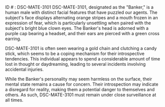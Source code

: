 ID # : DSC-MATE-3101
DSC-MATE-3101, designated as the "Banker," is a human male with distinct facial features that have puzzled our agents. The subject's face displays alternating orange stripes and a mouth frozen in an expression of fear, which is particularly unsettling when paired with the subject's bright blue clown eyes. The Banker's head is adorned with a purple cap bearing a headset, and their ears are pierced with a green cross earring. 

DSC-MATE-3101 is often seen wearing a gold chain and clutching a candy stick, which seems to be a coping mechanism for their introspective tendencies. This individual appears to spend a considerable amount of time lost in thought or daydreaming, leading to several incidents involving accidental injuries. 

While the Banker's personality may seem harmless on the surface, their mental state remains a cause for concern. Their introspection may indicate a disregard for reality, making them a potential danger to themselves and others. As such, DSC-MATE-3101 must remain under close surveillance at all times.